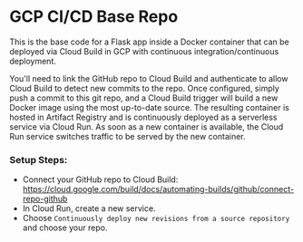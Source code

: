 # GCP CI/CD Base Repo

This is the base code for a Flask app inside a Docker container that can be deployed via Cloud Build in GCP with continuous integration/continuous deployment.

You'll need to link the GitHub repo to Cloud Build and authenticate to allow Cloud Build to detect new commits to the repo.
Once configured, simply push a commit to this git repo, and a Cloud Build trigger will build a new Docker image using the most up-to-date source.
The resulting container is hosted in Artifact Registry and is continuously deployed as a serverless service via Cloud Run.
As soon as a new container is available, the Cloud Run service switches traffic to be served by the new container.

### Setup Steps:
- Connect your GitHub repo to Cloud Build: https://cloud.google.com/build/docs/automating-builds/github/connect-repo-github
- In Cloud Run, create a new service.
- Choose `Continuously deploy new revisions from a source repository` and choose your repo.
